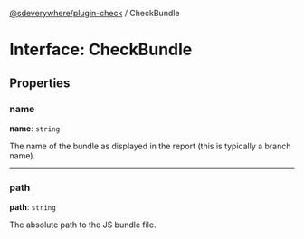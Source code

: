 [@sdeverywhere/plugin-check](../index.md) / CheckBundle

# Interface: CheckBundle

## Properties

### name

 **name**: `string`

The name of the bundle as displayed in the report (this is typically a branch name).

___

### path

 **path**: `string`

The absolute path to the JS bundle file.
